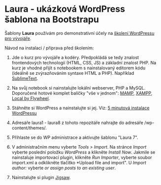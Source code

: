 # Laura - ukázková WordPress šablona na Bootstrapu

Šablony **Laura** používám pro demonstrativní účely na [školení WordPressu pro vývojáře](https://www.janbien.cz/kurz-wordpress-vyvoj/).

Návod na instalaci / příprava před školením:

1) Jde o kurz pro vývojáře a kodéry. Předpokládá se tedy znalost frontendových technologií (HTML, CSS, JS) a základní znalost PHP. Na kurz je vhodné přijít s notebookem s nainstalovaný editorem kódu (ideálně se zvýrazňováním syntaxe HTML a PHP). Například [SublimeText](https://www.sublimetext.com).

2) Na svůj notebook si nainstalujte lokální webserver, PHP a MySQL. Doporučené hotové komplet balíčky "vše v jednom": [MAMP](https://www.mamp.info), [XAMPP](https://www.apachefriends.org), [Local by Flywheel](http://local.getflywheel.com).

3) Stáhněte si WordPress a nainstalujte si jej. Viz: [5 minutová instalace WordPressu](https://codex.wordpress.org/Installing_WordPress#Famous_5-Minute_Install) 

4) Adresáře laura1 - laura8 z tohoto repozitáře nahrajte do adresáře /wp-content/themes/.

5) Přihlaste se do WP administrace a aktivujte šablonu "Laura 7".

6) V administračním menu vyberte *Tools > Import*. Na stránce *Import* vyberte poslední položku *WordPress* a klikněte *Install Now*. Jakmile se nainstaluje importovací plugin, klikněte *Run Importer*, vyberte soubor import.xml a odklikněte tlačítko *Upload file and import". U *Import author:* vyberte *or assign posts to an existing user*.

7) Nainstalujte si plugin [Jigsaw](https://wordpress.org/plugins/jigsaw/).
